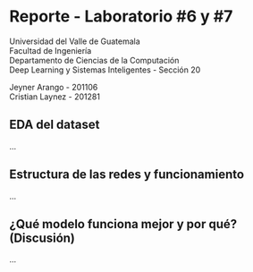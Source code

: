 # Reporte - Laboratorio #6 y #7

Universidad del Valle de Guatemala <br>
Facultad de Ingeniería <br>
Departamento de Ciencias de la Computación <br>
Deep Learning y Sistemas Inteligentes - Sección 20

Jeyner Arango - 201106 <br> Cristian Laynez - 201281

## EDA del dataset
...

## Estructura de las redes y funcionamiento
...

## ¿Qué modelo funciona mejor y por qué? (Discusión)
...